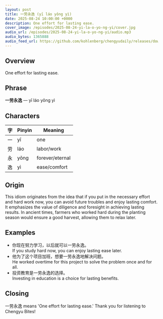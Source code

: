 ```yaml
---
layout: post
title: 一劳永逸 (yī láo yǒng yì)
date: 2025-08-24 10:00:00 +0000
description: One effort for lasting ease.
cover_image: /episodes/2025-08-24-yi-la-o-yo-ng-yi/cover.jpg
audio_url: /episodes/2025-08-24-yi-la-o-yo-ng-yi/audio.mp3
audio_bytes: 1365888
audio_feed_url: https://github.com/kohlenberg/chengyudaily/releases/download/v20250824-yi-la-o-yo-ng-yi/2025-08-24-yi-la-o-yo-ng-yi.mp3
---
```




## Overview
One effort for lasting ease.

## Phrase
**一劳永逸** — yī láo yǒng yì

## Characters

| 字 | Pinyin | Meaning          |
|----|--------|------------------|
| 一  | yī     | one              |
| 劳  | láo    | labor/work       |
| 永  | yǒng   | forever/eternal  |
| 逸  | yì     | ease/comfort     |
## Origin
This idiom originates from the idea that if you put in the necessary effort and hard work now, you can avoid future troubles and enjoy lasting comfort. It emphasizes the value of diligence and foresight in achieving lasting results. In ancient times, farmers who worked hard during the planting season would ensure a good harvest, allowing them to relax later.

## Examples
- 你现在努力学习，以后就可以一劳永逸。<br>If you study hard now, you can enjoy lasting ease later.
- 他为了这个项目加班，想要一劳永逸地解决问题。<br>He worked overtime for this project to solve the problem once and for all.
- 投资教育是一劳永逸的选择。<br>Investing in education is a choice for lasting benefits.

## Closing
一劳永逸 means 'One effort for lasting ease.' Thank you for listening to Chengyu Bites!

